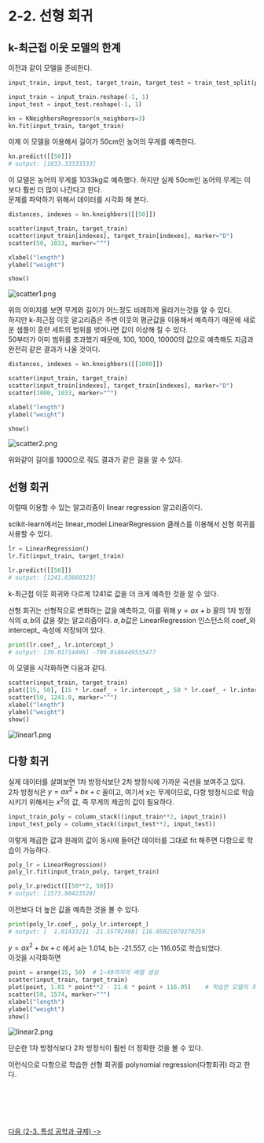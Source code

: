 # 2-2. 선형 회귀

## k-최근접 이웃 모델의 한계

이전과 같이 모델을 준비한다.

```python
input_train, input_test, target_train, target_test = train_test_split(perch_length, perch_weight, random_state=42)

input_train = input_train.reshape(-1, 1)
input_test = input_test.reshape(-1, 1)

kn = KNeighborsRegressor(n_neighbors=3)
kn.fit(input_train, target_train)
```

이제 이 모델을 이용해서 길이가 50cm인 농어의 무게를 예측한다.

```python
kn.predict([[50]])
# output: [1033.33333333]
```

이 모델은 농어의 무게를 1033kg로 예측했다. 하지만 실제 50cm인 농어의 무게는 이보다 훨씬 더 많이 나간다고 한다.    
문제를 파악하기 위해서 데이터를 시각화 해 본다.

```python
distances, indexes = kn.kneighbors([[50]])

scatter(input_train, target_train)
scatter(input_train[indexes], target_train[indexes], marker="D")
scatter(50, 1033, marker="^")

xlabel("length")
ylabel("weight")

show()
```

![scatter1.png](https://raw.githubusercontent.com/RFLXN/PnP.AI.2023/main/img/2-2/scatter1.png)

위의 이미지를 보면 무게와 길이가 어느정도 비례하게 올라가는것을 알 수 있다.    
하지만 k-최근접 이웃 알고리즘은 주변 이웃의 평균값을 이용해서 예측하기 때문에 새로운 샘플이 훈련 세트의 범위를 벗어나면 값이 이상해 질 수 있다.   
50부터가 이미 범위를 초과했기 때문에, 100, 1000, 10000의 값으로 예측해도 지금과 완전히 같은 결과가 나올 것이다.

```python
distances, indexes = kn.kneighbors([[1000]])

scatter(input_train, target_train)
scatter(input_train[indexes], target_train[indexes], marker="D")
scatter(1000, 1033, marker="^")

xlabel("length")
ylabel("weight")

show()
```

![scatter2.png](https://raw.githubusercontent.com/RFLXN/PnP.AI.2023/main/img/2-2/scatter2.png)

위와같이 길이를 1000으로 줘도 결과가 같은 걸을 알 수 있다.

## 선형 회귀

이럴때 이용할 수 있는 알고리즘이 linear regression 알고리즘이다.    

scikit-learn에서는 linear_model.LinearRegression 클래스를 이용해서 선형 회귀를 사용할 수 있다.

```python
lr = LinearRegression()
lr.fit(input_train, target_train)

lr.predict([[50]])
# output: [1241.83860323]
```

k-최근접 이웃 회귀와 다르게 1241로 값을 더 크게 예측한 것을 알 수 있다.    

선형 회귀는 선형적으로 변화하는 값을 예측하고, 이를 위해 $y = ax + b$ 꼴의 1차 방정식의 $a, b$의 값을 찾는 알고리즘이다.
$a, b$값은 LinearRegression 인스턴스의 coef_와 intercept_ 속성에 저장되어 있다.

```python
print(lr.coef_, lr.intercept_)
# output: [39.01714496] -709.0186449535477
```

이 모델을 시각화하면 다음과 같다.

```python
scatter(input_train, target_train)
plot([15, 50], [15 * lr.coef_ + lr.intercept_, 50 * lr.coef_ + lr.intercept_])  # 학습한 모델의 최적선
scatter(50, 1241.8, marker="^")
xlabel("length")
ylabel("weight")
show()
```

![linear1.png](https://raw.githubusercontent.com/RFLXN/PnP.AI.2023/main/img/2-2/linear1.png)

## 다항 회귀

실제 데이터를 살펴보면 1차 방정식보단 2차 방정식에 가까운 곡선을 보여주고 있다.    
2차 방정식은 $y = ax^2 + bx + c$ 꼴이고, 여기서 x는 무게이므로, 다항 방정식으로 학습시키기 위해서는 $x^2$의 값, 
즉 무게의 제곱의 값이 필요하다.

```python
input_train_poly = column_stack((input_train**2, input_train))
input_test_poly = column_stack((input_test**2, input_test))
```

이렇게 제곱한 값과 원래의 값이 동시에 들어간 데이터를 그대로 fit 해주면 다항으로 학습이 가능하다.

```python
poly_lr = LinearRegression()
poly_lr.fit(input_train_poly, target_train)

poly_lr.predict([[50**2, 50]])
# output: [1573.98423528]
```

이전보다 더 높은 값을 예측한 것을 볼 수 있다.

```python
print(poly_lr.coef_, poly_lr.intercept_)
# output: [  1.01433211 -21.55792498] 116.05021078278259
```

$y = ax^2 + bx + c$ 에서 a는 1.014, b는 -21.557, c는 116.05로 학습되었다.    
이것을 시각화하면

```python
point = arange(15, 50)  # 1~49까지의 배열 생성
scatter(input_train, target_train)
plot(point, 1.01 * point**2 - 21.6 * point + 116.05)    # 학습한 모델의 최적선 (2차 방정식)
scatter(50, 1574, marker="^")
xlabel("length")
ylabel("weight")
show()
```

![linear2.png](https://raw.githubusercontent.com/RFLXN/PnP.AI.2023/main/img/2-2/linear2.png)

단순한 1차 방정식보다 2차 방정식이 훨씬 더 정확한 것을 볼 수 있다.

이런식으로 다항으로 학습한 선형 회귀를 polynomial regression(다항회귀) 라고 한다. 

</br></br></br></br>

[다음 (2-3. 특성 공학과 규제) ->](https://github.com/RFLXN/PnP.AI.2023/tree/main/doc/2.%20%ED%9A%8C%EA%B7%80%20%EC%95%8C%EA%B3%A0%EB%A6%AC%EC%A6%98%EA%B3%BC%20%EB%AA%A8%EB%8D%B8%20%EA%B7%9C%EC%A0%9C/3.%20%ED%8A%B9%EC%84%B1%20%EA%B3%B5%ED%95%99%EA%B3%BC%20%EA%B7%9C%EC%A0%9C)

